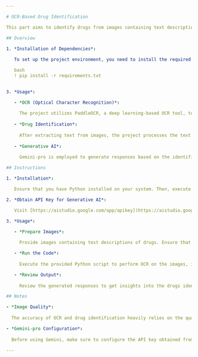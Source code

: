 ```yaml
---

# OCR-Based Drug Identification

This part aims to identify drugs from images containing text descriptions using Optical Character Recognition (OCR) and Generative AI. By leveraging OCR technology, the project extracts text from images, processes the text to identify drug names, and then utilizes Google Gemini-pro model to generate responses related to the identified drugs.

## Overview

1. *Installation of Dependencies*:
   
   To set up the project environment, you need to install the required dependencies. Use the following commands in your terminal:

   bash
   ! pip install -r requirements.txt
   

3. *Usage*:

   - *OCR (Optical Character Recognition)*:
     
     The project utilizes PaddleOCR, a deep learning-based OCR tool, to extract text from images. This text extraction step is crucial for identifying drug names present in the images.
     
   - *Drug Identification*:
     
     After extracting text from images, the project processes the text to identify drug names. It concatenates the extracted strings and uses Google Gemini to generate responses related to the identified drugs.
     
   - *Generative AI*:
     
     Gemini-pro is employed to generate responses based on the identified drugs. The API key for Gemini needs to be configured for access to the Generative AI model.

## Instructions

1. *Installation*:

   Ensure that you have Python installed on your system. Then, execute the provided bash commands to install the necessary dependencies.

2. *Obtain API Key for Generative AI*:

   Visit [https://aistudio.google.com/app/apikey](https://aistudio.google.com/app/apikey) to create an API key for Gemini-pro model. This key is required to configure Generative AI for access to the model.

3. *Usage*:

   - *Prepare Images*:
     
     Provide images containing text descriptions of drugs. Ensure that the images are clear and contain legible text for accurate OCR results.

   - *Run the Code*:
     
     Execute the provided Python script to perform OCR on the images, identify drug names, and generate responses using Generative AI.

   - *Review Output*:
     
     Review the generated responses to get insights into the drugs identified from the images.

## Notes

- *Image Quality*:
  
  The accuracy of OCR and drug identification heavily relies on the quality of the input images. Ensure that the images provided are clear and contain well-defined text.

- *Gemini-pro Configuration*:
  
  Before using Gemini, make sure to configure the API key obtained from the Google AI Studio for access to the Gemini model.

---
```

